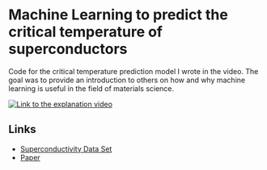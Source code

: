 # Machine Learning to predict the critical temperature of superconductors

Code for the critical temperature prediction model I wrote in the video. The goal was to provide an introduction to others on how and why machine learning is useful in the field of materials science. 

[![Link to the explanation video](https://img.youtube.com/vi/VIDEO_ID/maxresdefault.jpg)](https://www.youtube.com/watch?v=bq95oFRvFto)

## Links
* [Superconductivity Data Set](https://archive.ics.uci.edu/ml/datasets/Superconductivty+Data)
* [Paper](https://www.nature.com/articles/s41524-018-0085-8.pdf)

